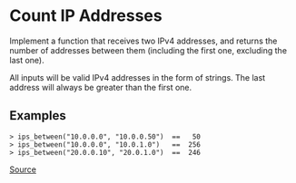 # Count IP Addresses

Implement a function that receives two IPv4 addresses, and returns
the number of addresses between them (including the first one,
excluding the last one).

All inputs will be valid IPv4 addresses in the form of strings.
The last address will always be greater than the first one.

## Examples

```text
> ips_between("10.0.0.0", "10.0.0.50")  ==   50
> ips_between("10.0.0.0", "10.0.1.0")   ==  256 
> ips_between("20.0.0.10", "20.0.1.0")  ==  246
```

[Source](https://www.codewars.com/kata/526989a41034285187000de4)